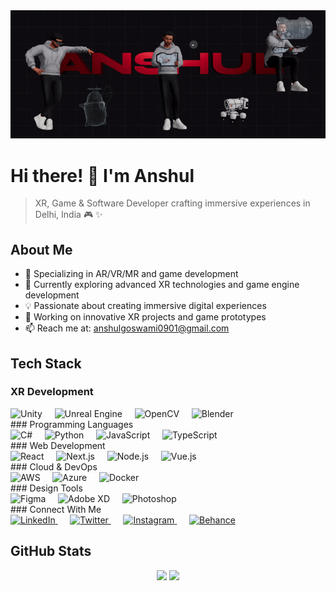 <div align="center">
  <img src="https://github.com/Anshulllg/Anshulllg/blob/main/profile.gif" alt="MasterHead" width="1000"/>
</div>

# Hi there! 👋 I'm Anshul

> XR, Game & Software Developer crafting immersive experiences in Delhi, India 🎮 ✨

## About Me
- 🎯 Specializing in AR/VR/MR and game development
- 🌱 Currently exploring advanced XR technologies and game engine development
- 💡 Passionate about creating immersive digital experiences
- 🔭 Working on innovative XR projects and game prototypes
- 📫 Reach me at: anshulgoswami0901@gmail.com

## Tech Stack 

### XR Development
<div>
  <img src="https://skillicons.dev/icons?i=unity" alt="Unity" title="Unity" width="40" height="40"/>&nbsp;&nbsp;&nbsp;&nbsp;
  <img src="https://skillicons.dev/icons?i=unreal" alt="Unreal Engine" title="Unreal Engine" width="40" height="40"/>&nbsp;&nbsp;&nbsp;&nbsp;
  <img src="https://skillicons.dev/icons?i=opencv" alt="OpenCV" title="OpenCV" width="40" height="40"/>&nbsp;&nbsp;&nbsp;&nbsp;
  <img src="https://skillicons.dev/icons?i=blender" alt="Blender" title="Blender" width="40" height="40"/>
</div>
### Programming Languages
<div>
  <img src="https://skillicons.dev/icons?i=cs" alt="C#" title="C#" width="40" height="40"/>&nbsp;&nbsp;&nbsp;&nbsp;
  <img src="https://skillicons.dev/icons?i=python" alt="Python" title="Python" width="40" height="40"/>&nbsp;&nbsp;&nbsp;&nbsp;
  <img src="https://skillicons.dev/icons?i=js" alt="JavaScript" title="JavaScript" width="40" height="40"/>&nbsp;&nbsp;&nbsp;&nbsp;
  <img src="https://skillicons.dev/icons?i=ts" alt="TypeScript" title="TypeScript" width="40" height="40"/>
</div>
### Web Development
<div>
  <img src="https://skillicons.dev/icons?i=react" alt="React" title="React" width="40" height="40"/>&nbsp;&nbsp;&nbsp;&nbsp;
  <img src="https://skillicons.dev/icons?i=nextjs" alt="Next.js" title="Next.js" width="40" height="40"/>&nbsp;&nbsp;&nbsp;&nbsp;
  <img src="https://skillicons.dev/icons?i=nodejs" alt="Node.js" title="Node.js" width="40" height="40"/>&nbsp;&nbsp;&nbsp;&nbsp;
  <img src="https://skillicons.dev/icons?i=vue" alt="Vue.js" title="Vue.js" width="40" height="40"/>
</div>
### Cloud & DevOps
<div>
  <img src="https://skillicons.dev/icons?i=aws" alt="AWS" title="AWS" width="40" height="40"/>&nbsp;&nbsp;&nbsp;&nbsp;
  <img src="https://skillicons.dev/icons?i=azure" alt="Azure" title="Azure" width="40" height="40"/>&nbsp;&nbsp;&nbsp;&nbsp;
  <img src="https://skillicons.dev/icons?i=docker" alt="Docker" title="Docker" width="40" height="40"/>
</div>
### Design Tools
<div>
  <img src="https://skillicons.dev/icons?i=figma" alt="Figma" title="Figma" width="40" height="40"/>&nbsp;&nbsp;&nbsp;&nbsp;
  <img src="https://skillicons.dev/icons?i=xd" alt="Adobe XD" title="Adobe XD" width="40" height="40"/>&nbsp;&nbsp;&nbsp;&nbsp;
  <img src="https://skillicons.dev/icons?i=ps" alt="Photoshop" title="Photoshop" width="40" height="40"/>
</div>
### Connect With Me
<div>
  <a href="https://linkedin.com/in/anshul-goswami-83844b211" target="_blank">
    <img src="https://skillicons.dev/icons?i=linkedin" alt="LinkedIn" title="LinkedIn" width="40" height="40"/>
  </a>&nbsp;&nbsp;&nbsp;&nbsp;
  <a href="https://twitter.com/anshulll_" target="_blank">
    <img src="https://skillicons.dev/icons?i=twitter" alt="Twitter" title="Twitter" width="40" height="40"/>
  </a>&nbsp;&nbsp;&nbsp;&nbsp;
  <a href="https://instagram.com/anshulll_" target="_blank">
    <img src="https://skillicons.dev/icons?i=instagram" alt="Instagram" title="Instagram" width="40" height="40"/>
  </a>&nbsp;&nbsp;&nbsp;&nbsp;
  <a href="https://www.behance.net/anshulll_" target="_blank">
    <img src="https://skillicons.dev/icons?i=behance" alt="Behance" title="Behance" width="40" height="40"/>
  </a>
</div>

## GitHub Stats
<div align="center">
  <img height="180em" src="https://github-readme-stats.vercel.app/api?username=anshulllg&show_icons=true&theme=tokyonight&include_all_commits=true&count_private=true"/>
  <img height="180em" src="https://github-readme-stats.vercel.app/api/top-langs/?username=anshulllg&layout=compact&langs_count=7&theme=tokyonight"/>
</div>
